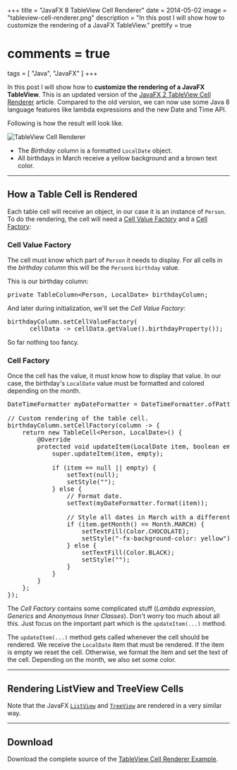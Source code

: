 +++
title = "JavaFX 8 TableView Cell Renderer"
date = 2014-05-02
image = "tableview-cell-renderer.png"
description = "In this post I will show how to customize the rendering of a JavaFX TableView."
prettify = true
# comments = true
tags = [ "Java", "JavaFX" ]
+++

In this post I will show how to **customize the rendering of a JavaFX TableView**. This is an updated version of the [JavaFX 2 TableView Cell Renderer](/blog/javafx-2-tableview-cell-renderer/) article. Compared to the old version, we can now use some Java 8 language features like lambda expressions and the new Date and Time API.  

Following is how the result will look like. 

![TableView Cell Renderer](tableview-cell-renderer.png)

* The *Birthday* column is a formatted `LocalDate` object. 
* All birthdays in March receive a yellow background and a brown text color.


*****

## How a Table Cell is Rendered

Each table cell will receive an object, in our case it is an instance of `Person`. To do the rendering, the cell will need a [Cell Value Factory](http://docs.oracle.com/javase/8/javafx/api/javafx/scene/control/TableColumn.html#setCellValueFactory-javafx.util.Callback-) and a [Cell Factory](http://docs.oracle.com/javase/8/javafx/api/javafx/scene/control/TableColumn.html#cellFactoryProperty):


### Cell Value Factory

The cell must know which part of `Person` it needs to display. For all cells in the *birthday column* this will be the `Person`s `birthday` value.

This is our birthday column:

<pre class="prettyprint lang-java">
private TableColumn&lt;Person, LocalDate> birthdayColumn;
</pre>

And later during initialization, we'll set the *Cell Value Factory*:

<pre class="prettyprint lang-java">
birthdayColumn.setCellValueFactory(
      cellData -> cellData.getValue().birthdayProperty());
</pre>

So far nothing too fancy.


### Cell Factory

Once the cell has the value, it must know how to display that value. In our case, the birthday's `LocalDate` value must be formatted and colored depending on the month.

<pre class="prettyprint lang-java">
DateTimeFormatter myDateFormatter = DateTimeFormatter.ofPattern("dd.MM.yyyy");

// Custom rendering of the table cell.
birthdayColumn.setCellFactory(column -> {
    return new TableCell&lt;Person, LocalDate>() {
        @Override
        protected void updateItem(LocalDate item, boolean empty) {
            super.updateItem(item, empty);

            if (item == null || empty) {
                setText(null);
                setStyle("");
            } else {
                // Format date.
                setText(myDateFormatter.format(item));

                // Style all dates in March with a different color.
                if (item.getMonth() == Month.MARCH) {
                    setTextFill(Color.CHOCOLATE);
                    setStyle("-fx-background-color: yellow");
                } else {
                    setTextFill(Color.BLACK);
                    setStyle("");
                }
            }
        }
    };
});
</pre>


The *Cell Factory* contains some complicated stuff (*Lambda expression*, *Generics* and *Anonymous Inner Classes*). Don't worry too much about all this. Just focus on the important part which is the `updateItem(...)` method. 

The `updateItem(...)` method gets called whenever the cell should be rendered. We receive the `LocalDate` item that must be rendered. If the item is empty we reset the cell. Otherwise, we format the item and set the text of the cell. Depending on the month, we also set some color.



*****


## Rendering ListView and TreeView Cells

Note that the JavaFX [`ListView`](http://docs.oracle.com/javase/8/javafx/api/javafx/scene/control/ListView.html) and [`TreeView`](http://docs.oracle.com/javase/8/javafx/api/javafx/scene/control/TreeView.html) are rendered in a very similar way.


* * *

## Download

Download the complete source of the [TableView Cell Renderer Example](tableview-cell-renderer.zip).
